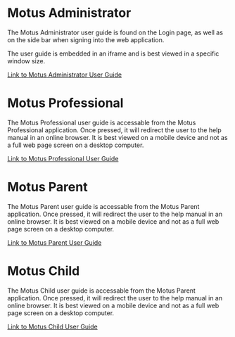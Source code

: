 # Motus Administrator

The Motus Administrator user guide is found on the Login page, as well as on the side bar when signing into the web application.

The user guide is embedded in an iframe and is best viewed in a specific window size.

[Link to Motus Administrator User Guide](http://204.209.76.235/help_admin_login/)

# Motus Professional

The Motus Professional user guide is accessable from the Motus Professional application. Once pressed, it will redirect the user to the help manual in an online browser. It is best viewed on a mobile device and not as a full web page screen on a desktop computer.

[Link to Motus Professional User Guide](http://204.209.76.235/help_professional/)

# Motus Parent

The Motus Parent user guide is accessable from the Motus Parent application. Once pressed, it will redirect the user to the help manual in an online browser. It is best viewed on a mobile device and not as a full web page screen on a desktop computer.

[Link to Motus Parent User Guide](http://204.209.76.235/help_parent/)

# Motus Child

The Motus Child user guide is accessable from the Motus Parent application. Once pressed, it will redirect the user to the help manual in an online browser. It is best viewed on a mobile device and not as a full web page screen on a desktop computer.

[Link to Motus Child User Guide](http://204.209.76.235/help_child/)